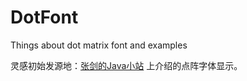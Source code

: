 DotFont
=======

Things about dot matrix font and examples

灵感初始发源地：[张剑的Java小站](http://ismyway.com/) 上介绍的点阵字体显示。
